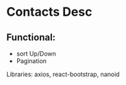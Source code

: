 # Contacts Desc

## Functional:

- sort Up/Down
- Pagination

Libraries: axios, react-bootstrap, nanoid
